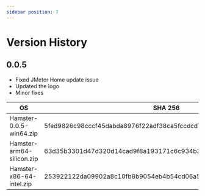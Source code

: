 ```yaml
---
sidebar position: 7
---
```

# Version History

## 0.0.5

- Fixed JMeter Home update issue
- Updated the logo
- Minor fixes

| OS        | SHA 256   |
| --------  | --------  |
|   Hamster-0.0.5-win64.zip     |   5fed9826c98cccf45dabda8976f22adf38ca5fccdcd753379cda3cc8848462ad      |
|   Hamster-arm64-silicon.zip   |   63d35b3301d47d320d14cad9f8a193171c6c934b37646c64b51b8c09aac8724d      |
|   Hamster-x86-64-intel.zip    |   253922122da09902a8c10fb8b9054eb4b54cd06a51a79347dc65fecfb2a1f789      |
  
  
  